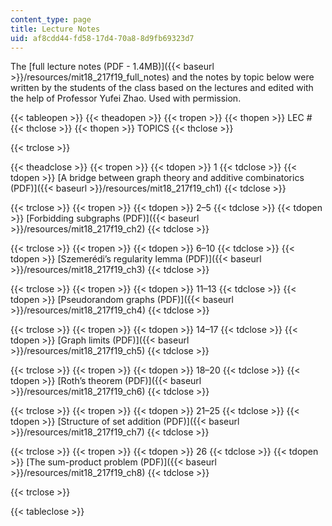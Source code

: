 ```yaml
---
content_type: page
title: Lecture Notes
uid: af8cdd44-fd58-17d4-70a8-8d9fb69323d7
---
```


The [full lecture notes (PDF - 1.4MB)]({{< baseurl >}}/resources/mit18_217f19_full_notes) and the notes by topic below were written by the students of the class based on the lectures and edited with the help of Professor Yufei Zhao. Used with permission.

{{< tableopen >}}
{{< theadopen >}}
{{< tropen >}}
{{< thopen >}}
LEC #
{{< thclose >}}
{{< thopen >}}
TOPICS
{{< thclose >}}

{{< trclose >}}

{{< theadclose >}}
{{< tropen >}}
{{< tdopen >}}
1
{{< tdclose >}}
{{< tdopen >}}
[A bridge between graph theory and additive combinatorics (PDF)]({{< baseurl >}}/resources/mit18_217f19_ch1)
{{< tdclose >}}

{{< trclose >}}
{{< tropen >}}
{{< tdopen >}}
2–5
{{< tdclose >}}
{{< tdopen >}}
[Forbidding subgraphs (PDF)]({{< baseurl >}}/resources/mit18_217f19_ch2)
{{< tdclose >}}

{{< trclose >}}
{{< tropen >}}
{{< tdopen >}}
6–10
{{< tdclose >}}
{{< tdopen >}}
[Szemerédi’s regularity lemma (PDF)]({{< baseurl >}}/resources/mit18_217f19_ch3)
{{< tdclose >}}

{{< trclose >}}
{{< tropen >}}
{{< tdopen >}}
11–13
{{< tdclose >}}
{{< tdopen >}}
[Pseudorandom graphs (PDF)]({{< baseurl >}}/resources/mit18_217f19_ch4)
{{< tdclose >}}

{{< trclose >}}
{{< tropen >}}
{{< tdopen >}}
14–17
{{< tdclose >}}
{{< tdopen >}}
[Graph limits (PDF)]({{< baseurl >}}/resources/mit18_217f19_ch5)
{{< tdclose >}}

{{< trclose >}}
{{< tropen >}}
{{< tdopen >}}
18–20
{{< tdclose >}}
{{< tdopen >}}
[Roth’s theorem (PDF)]({{< baseurl >}}/resources/mit18_217f19_ch6)
{{< tdclose >}}

{{< trclose >}}
{{< tropen >}}
{{< tdopen >}}
21–25
{{< tdclose >}}
{{< tdopen >}}
[Structure of set addition (PDF)]({{< baseurl >}}/resources/mit18_217f19_ch7)
{{< tdclose >}}

{{< trclose >}}
{{< tropen >}}
{{< tdopen >}}
26
{{< tdclose >}}
{{< tdopen >}}
[The sum-product problem (PDF)]({{< baseurl >}}/resources/mit18_217f19_ch8)
{{< tdclose >}}

{{< trclose >}}

{{< tableclose >}}